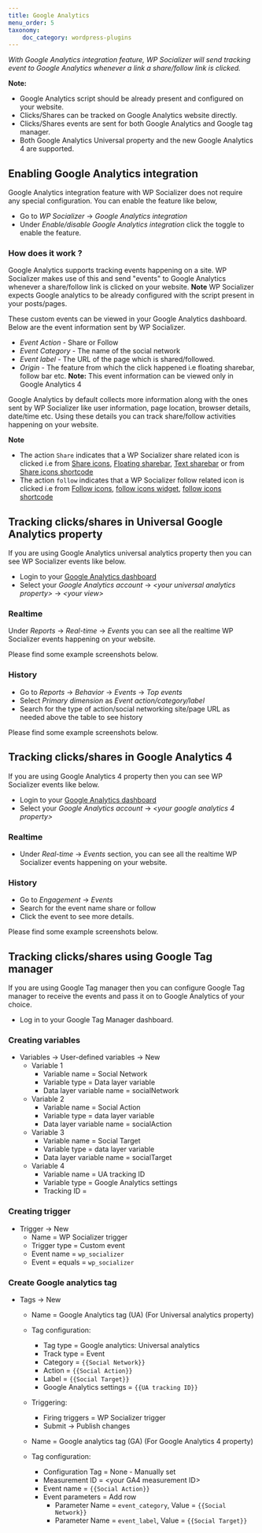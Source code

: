 ```yaml
---
title: Google Analytics
menu_order: 5
taxonomy:
    doc_category: wordpress-plugins
---
```


_With Google Analytics integration feature, WP Socializer will send tracking event to Google Analytics whenever a link a share/follow link is clicked._

**Note:**

- Google Analytics script should be already present and configured on your website.
- Clicks/Shares can be tracked on Google Analytics website directly.
- Clicks/Shares events are sent for both Google Analytics and Google tag manager.
- Both Google Analytics Universal property and the new Google Analytics 4 are supported.

## Enabling Google Analytics integration

Google Analytics integration feature with WP Socializer does not require any special configuration. You can enable the feature like below,

- Go to _WP Socializer_ → _Google Analytics integration_
- Under _Enable/disable Google Analytics integration_ click the toggle to enable the feature.

### How does it work ?

Google Analytics supports tracking events happening on a site. WP Socializer makes use of this and send "events" to Google Analytics whenever a share/follow link is clicked on your website. **Note** WP Socializer expects Google analytics to be already configured with the script present in your posts/pages.

These custom events can be viewed in your Google Analytics dashboard. Below are the event information sent by WP Socializer.

- _Event Action_ - Share or Follow
- _Event Category_ - The name of the social network
- _Event label_ - The URL of the page which is shared/followed.
- _Origin_ - The feature from which the click happened i.e floating sharebar, follow bar etc. **Note:** This event information can be viewed only in Google Analytics 4

Google Analytics by default collects more information along with the ones sent by WP Socializer like user information, page location, browser details, date/time etc. Using these details you can track share/follow activities happening on your website.

**Note**
- The action `Share` indicates that a WP Socializer share related icon is clicked i.e from [Share icons](../share-icons.md), [Floating sharebar](../floating-sharebar.md), [Text sharebar](../text-sharebar.md) or from [Share icons shortcode](../shortcodes.md)
- The action `follow` indicates that a WP Socializer follow related icon is clicked i.e from [Follow icons](../follow-icons.md), [follow icons widget](../widgets.md), [follow icons shortcode](../shortcodes.md)

## Tracking clicks/shares in Universal Google Analytics property

If you are using Google Analytics universal analytics property then you can see WP Socializer events like below.

- Login to your [Google Analytics dashboard](https://analytics.google.com/analytics/web/)
- Select your _Google Analytics account_ → _&lt;your universal analytics property&gt;_ → _&lt;your view&gt;_

### Realtime

Under _Reports_ → _Real-time_ → _Events_ you can see all the realtime WP Socializer events happening on your website.

Please find some example screenshots below.

### History

- Go to _Reports_ → _Behavior_ → _Events_ → _Top events_
- Select _Primary dimension_ as _Event action/category/label_
- Search for the type of action/social networking site/page URL as needed above the table to see history

Please find some example screenshots below.

## Tracking clicks/shares in Google Analytics 4

If you are using Google Analytics 4 property then you can see WP Socializer events like below.

- Login to your [Google Analytics dashboard](https://analytics.google.com/analytics/web/)
- Select your _Google Analytics account_ → _&lt;your google analytics 4 property&gt;_

### Realtime

- Under _Real-time_ → _Events_ section, you can see all the realtime WP Socializer events happening on your website.

### History

- Go to _Engagement_ → _Events_
- Search for the event name share or follow
- Click the event to see more details.

Please find some example screenshots below.

## Tracking clicks/shares using Google Tag manager

If you are using Google Tag manager then you can configure Google Tag manager to receive the events and pass it on to Google Analytics of your choice.

- Log in to your Google Tag Manager dashboard.

### Creating variables

- Variables → User-defined variables → New
    - Variable 1
        - Variable name = Social Network
        - Variable type = Data layer variable
        - Data layer variable name = socialNetwork
    - Variable 2
        - Variable name = Social Action
        - Variable type = data layer variable
        - Data layer variable name = socialAction
    - Variable 3
        - Variable name = Social Target
        - Variable type = data layer variable
        - Data layer variable name = socialTarget
    - Variable 4
        - Variable name = UA tracking ID
        - Variable type = Google Analytics settings
        - Tracking ID = 

### Creating trigger

- Trigger → New
    - Name = WP Socializer trigger
    - Trigger type = Custom event
    - Event name = `wp_socializer`
    - Event = equals = `wp_socializer`

### Create Google analytics tag

- Tags → New
    - Name = Google Analytics tag (UA) (For Universal analytics property)
    - Tag configuration:
        - Tag type = Google analytics: Universal analytics
        - Track type = Event
        - Category = `{{Social Network}}`
        - Action = `{{Social Action}}`
        - Label = `{{Social Target}}`
        - Google Analytics settings = `{{UA tracking ID}}`

    - Triggering:
        - Firing triggers = WP Socializer trigger
        - Submit → Publish changes

    - Name = Google analytics tag (GA) (For Google Analytics 4 property)
    - Tag configuration:
        - Configuration Tag = None - Manually set
        - Measurement ID = &lt;your GA4 measurement ID&gt;
        - Event name = `{{Social Action}}`
        - Event parameters = Add row
            - Parameter Name = `event_category`, Value = `{{Social Network}}`
            - Parameter Name = `event_label`, Value = `{{Social Target}}`

